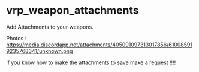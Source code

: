 # vrp_weapon_attachments 

Add Attachments to your weapons. 

Photos : https://media.discordapp.net/attachments/405091097313017856/610085919235768341/unknown.png 

if you know how to make the attachments to save make a request !!!!
